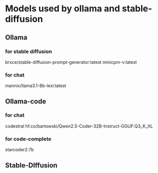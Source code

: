 # Models used by ollama and stable-diffusion

## Ollama
### for stable diffusion
brxce/stable-diffusion-prompt-generator:latest
minicpm-v:latest

### for chat
mannix/llama3.1-8b-lexi:latest

## Ollama-code
### for chat
codestral
hf.co/bartowski/Qwen2.5-Coder-32B-Instruct-GGUF:Q3_K_XL

### for code-complete
starcoder2:7b

## Stable-DIffusion
